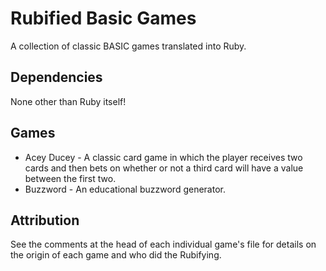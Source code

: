 # Rubified Basic Games
A collection of classic BASIC games translated into Ruby.

## Dependencies
None other than Ruby itself!

## Games
- Acey Ducey - A classic card game in which the player receives two cards and
then bets on whether or not a third card will have a value between the first
two.
- Buzzword - An educational buzzword generator.

## Attribution
See the comments at the head of each individual game's file for details on the 
origin of each game and who did the Rubifying.
